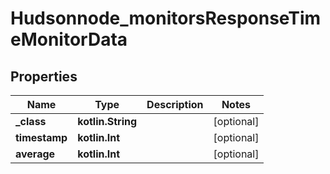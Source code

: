 
# Hudsonnode_monitorsResponseTimeMonitorData

## Properties
Name | Type | Description | Notes
------------ | ------------- | ------------- | -------------
**_class** | **kotlin.String** |  |  [optional]
**timestamp** | **kotlin.Int** |  |  [optional]
**average** | **kotlin.Int** |  |  [optional]



